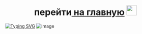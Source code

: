 <h1 align="center">перейти<a href="https://dima455689.github.io/ctrl-c_ctrl-v//" target="_blank"> на главную</a> 
<img src="https://dima455689.github.io/ctrl-c_ctrl-v/" height="32"/></h1>

 <!---Пример кода-->
[![Typing SVG](https://readme-typing-svg.herokuapp.com?color=%2336BCF7&lines=uchi+kuzbass)](https://git.io/typing-svg)
![image](https://github.com/dima455689/glavnaia/assets/149286404/84f6d3a0-6580-4ac4-b51d-5276430fa81a)




